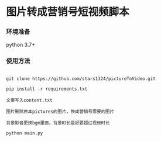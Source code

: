 # 图片转成营销号短视频脚本

### 环境准备
python 3.7+

### 使用方法
```text

git clone https://github.com/stars1324/pictureToVideo.git

pip install -r requirements.txt

文案写入content.txt

图片删除原本pictures的图片，换成营销号需要的图片

背景影音更换bgm里面，背景时长最好要超过视频时长

python main.py
```
